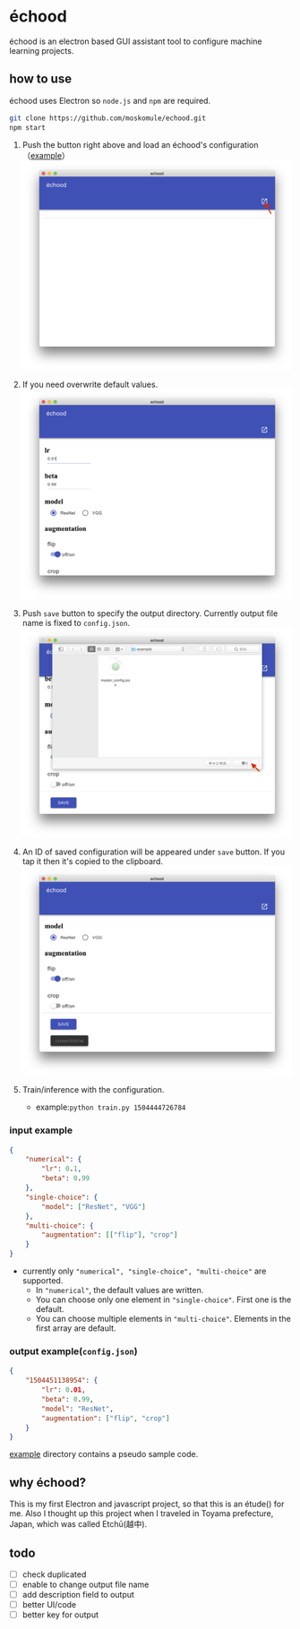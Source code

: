 # échood

échood is an electron based GUI assistant tool to configure machine learning projects.

## how to use

échood uses Electron so `node.js` and `npm` are required.

```bash
git clone https://github.com/moskomule/echood.git
npm start
```

1. Push the button right above and load an échood's configuration（[example](example/config/master_config.json)）
    ![](doc/img/start.png)

2. If you need overwrite default values.
![](doc/img/loaded.png)

3. Push `save` button to specify the output directory. Currently output file name is fixed to `config.json`.
![](doc/img/saving.png)

4. An ID of saved configuration will be appeared under `save` button. If you tap it then it's copied to the clipboard.
![](doc/img/saved.png)

5. Train/inference with the configuration.
    + example:`python train.py 1504444726784`

### input example

```json
{
    "numerical": {
        "lr": 0.1,
        "beta": 0.99
    },
    "single-choice": {
        "model": ["ResNet", "VGG"]
    },
    "multi-choice": {
        "augmentation": [["flip"], "crop"]
    }
}
```

* currently only `"numerical", "single-choice", "multi-choice"` are supported.
    + In `"numerical"`, the default values are written.
    + You can choose only one element in `"single-choice"`. First one is the default.
    + You can choose multiple elements in `"multi-choice"`. Elements in the first array are default.

### output example(`config.json`)

```json
{
    "1504451138954": {
        "lr": 0.01,
        "beta": 0.99,
        "model": "ResNet",
        "augmentation": ["flip", "crop"]
    }
}
```

[example](example) directory contains a pseudo sample code.

## why échood?

This is my first Electron and javascript project, so that this is an étude() for me. Also I thought up this project when I traveled in Toyama prefecture, Japan, which was called Etchū(越中).

## todo

- [ ] check duplicated
- [ ] enable to change output file name
- [ ] add description field to output
- [ ] better UI/code
- [ ] better key for output

